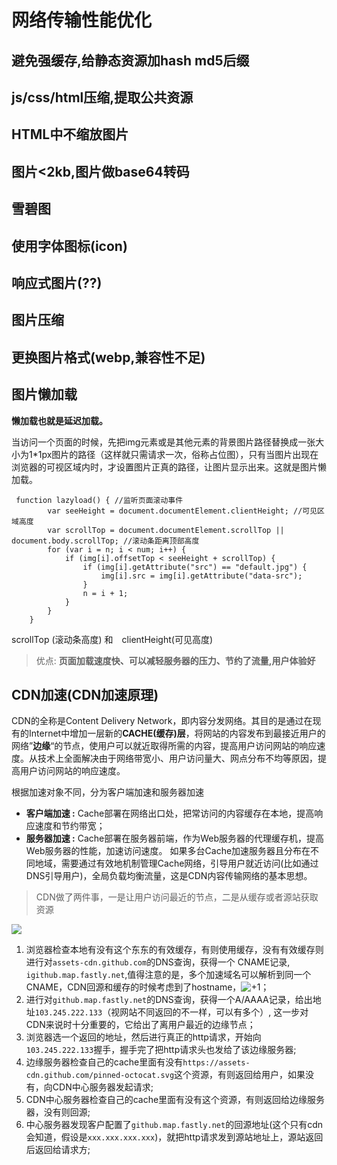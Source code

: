 # 网络传输性能优化

## 避免强缓存,给静态资源加hash md5后缀

## js/css/html压缩,提取公共资源

## HTML中不缩放图片

## 图片<2kb,图片做base64转码

## 雪碧图

## 使用字体图标(icon)

## 响应式图片(??)

## 图片压缩

## 更换图片格式(webp,兼容性不足)

## 图片懒加载

**懒加载也就是延迟加载。**

当访问一个页面的时候，先把img元素或是其他元素的背景图片路径替换成一张大小为1*1px图片的路径（这样就只需请求一次，俗称占位图），只有当图片出现在浏览器的可视区域内时，才设置图片正真的路径，让图片显示出来。这就是图片懒加载。

```ks
 function lazyload() { //监听页面滚动事件
        var seeHeight = document.documentElement.clientHeight; //可见区域高度
        var scrollTop = document.documentElement.scrollTop || document.body.scrollTop; //滚动条距离顶部高度
        for (var i = n; i < num; i++) {
            if (img[i].offsetTop < seeHeight + scrollTop) {
                if (img[i].getAttribute("src") == "default.jpg") {
                    img[i].src = img[i].getAttribute("data-src");
                }
                n = i + 1;
            }
        }
    }
```



scrollTop (滚动条高度) 和　clientHeight(可见高度)

> 优点: **页面加载速度快、可以减轻服务器的压力、节约了流量,用户体验好**





## CDN加速(CDN加速原理)

CDN的全称是Content Delivery Network，即内容分发网络。其目的是通过在现有的Internet中增加一层新的**CACHE(缓存)层**，将网站的内容发布到最接近用户的网络”**边缘**“的节点，使用户可以就近取得所需的内容，提高用户访问网站的响应速度。从技术上全面解决由于网络带宽小、用户访问量大、网点分布不均等原因，提高用户访问网站的响应速度。

根据加速对象不同，分为客户端加速和服务器加速

- **客户端加速 :** Cache部署在网络出口处，把常访问的内容缓存在本地，提高响应速度和节约带宽；
- **服务器加速 :** Cache部署在服务器前端，作为Web服务器的代理缓存机，提高Web服务器的性能，加速访问速度。 如果多台Cache加速服务器且分布在不同地域，需要通过有效地机制管理Cache网络，引导用户就近访问(比如通过DNS引导用户)，全局负载均衡流量，这是CDN内容传输网络的基本思想。

> CDN做了两件事，一是让用户访问最近的节点，二是从缓存或者源站获取资源

![](/home/xsh/桌面/markdown/imgs/4edc00b0-dcb9-11e6-9663-ed19a3fa3182.png)

1. 浏览器检查本地有没有这个东东的有效缓存，有则使用缓存，没有有效缓存则进行对`assets-cdn.github.com`的DNS查询，获得一个 CNAME记录, `igithub.map.fastly.net`,值得注意的是，多个加速域名可以解析到同一个CNAME，CDN回源和缓存的时候考虑到了hostname，![+1](https://assets-cdn.github.com/images/icons/emoji/unicode/1f44d.png)；
2. 进行对`github.map.fastly.net`的DNS查询，获得一个A/AAAA记录，给出地址`103.245.222.133`（视网站不同返回的不一样，可以有多个）, 这一步对CDN来说时十分重要的，它给出了离用户最近的边缘节点；
3. 浏览器选一个返回的地址，然后进行真正的http请求，开始向`103.245.222.133`握手，握手完了把http请求头也发给了该边缘服务器;
4. 边缘服务器检查自己的cache里面有没有`https://assets-cdn.github.com/pinned-octocat.svg`这个资源，有则返回给用户，如果没有，向CDN中心服务器发起请求;
5. CDN中心服务器检查自己的cache里面有没有这个资源，有则返回给边缘服务器，没有则回源;
6. 中心服务器发现客户配置了`github.map.fastly.net`的回源地址(这个只有cdn会知道，假设是`xxx.xxx.xxx.xxx`)，就把http请求发到源站地址上，源站返回后返回给请求方;